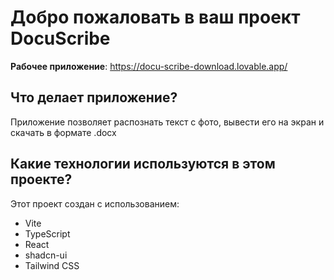 
# Добро пожаловать в ваш проект DocuScribe

**Рабочее приложение**: https://docu-scribe-download.lovable.app/

## Что делает приложение?
Приложение позволяет распознать текст с фото, вывести его на экран и скачать в формате .docx

## Какие технологии используются в этом проекте?

Этот проект создан с использованием:

- Vite
- TypeScript
- React
- shadcn-ui
- Tailwind CSS
